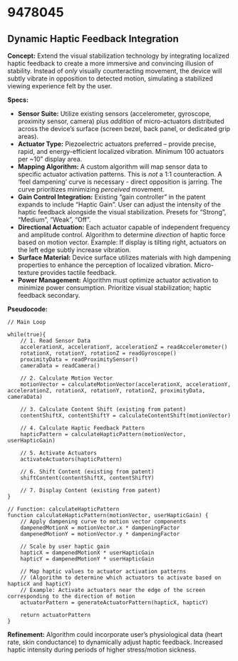 # 9478045

## Dynamic Haptic Feedback Integration

**Concept:** Extend the visual stabilization technology by integrating localized haptic feedback to create a more immersive and convincing illusion of stability. Instead of *only* visually counteracting movement, the device will subtly vibrate in opposition to detected motion, simulating a stabilized viewing experience felt by the user.

**Specs:**

*   **Sensor Suite:** Utilize existing sensors (accelerometer, gyroscope, proximity sensor, camera) plus *addition* of micro-actuators distributed across the device’s surface (screen bezel, back panel, or dedicated grip areas).
*   **Actuator Type:** Piezoelectric actuators preferred – provide precise, rapid, and energy-efficient localized vibration. Minimum 100 actuators per ~10” display area.
*   **Mapping Algorithm:** A custom algorithm will map sensor data to specific actuator activation patterns. This is *not* a 1:1 counteraction. A ‘feel dampening’ curve is necessary - direct opposition is jarring. The curve prioritizes minimizing *perceived* movement.
*   **Gain Control Integration:** Existing “gain controller” in the patent expands to include “Haptic Gain”. User can adjust the intensity of the haptic feedback alongside the visual stabilization. Presets for “Strong”, “Medium”, “Weak”, “Off”.
*   **Directional Actuation:** Each actuator capable of independent frequency and amplitude control.  Algorithm to determine *direction* of haptic force based on motion vector. Example:  If display is tilting right, actuators on the left edge subtly increase vibration.
*   **Surface Material:** Device surface utilizes materials with high dampening properties to enhance the perception of localized vibration.  Micro-texture provides tactile feedback.
*   **Power Management:** Algorithm must optimize actuator activation to minimize power consumption. Prioritize visual stabilization; haptic feedback secondary.

**Pseudocode:**

```
// Main Loop

while(true){
    // 1. Read Sensor Data
    accelerationX, accelerationY, accelerationZ = readAccelerometer()
    rotationX, rotationY, rotationZ = readGyroscope()
    proximityData = readProximitySensor()
    cameraData = readCamera()

    // 2. Calculate Motion Vector
    motionVector = calculateMotionVector(accelerationX, accelerationY, accelerationZ, rotationX, rotationY, rotationZ, proximityData, cameraData)

    // 3. Calculate Content Shift (existing from patent)
    contentShiftX, contentShiftY = calculateContentShift(motionVector)

    // 4. Calculate Haptic Feedback Pattern
    hapticPattern = calculateHapticPattern(motionVector, userHapticGain)

    // 5. Activate Actuators
    activateActuators(hapticPattern)

    // 6. Shift Content (existing from patent)
    shiftContent(contentShiftX, contentShiftY)

    // 7. Display Content (existing from patent)
}

// Function: calculateHapticPattern
function calculateHapticPattern(motionVector, userHapticGain) {
    // Apply dampening curve to motion vector components
    dampenedMotionX = motionVector.x * dampeningFactor
    dampenedMotionY = motionVector.y * dampeningFactor

    // Scale by user haptic gain
    hapticX = dampenedMotionX * userHapticGain
    hapticY = dampenedMotionY * userHapticGain

    // Map haptic values to actuator activation patterns
    // (Algorithm to determine which actuators to activate based on hapticX and hapticY)
    // Example: Activate actuators near the edge of the screen corresponding to the direction of motion
    actuatorPattern = generateActuatorPattern(hapticX, hapticY)

    return actuatorPattern
}
```

**Refinement:** Algorithm could incorporate user’s physiological data (heart rate, skin conductance) to dynamically adjust haptic feedback. Increased haptic intensity during periods of higher stress/motion sickness.